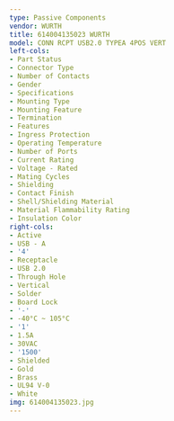 ```yaml
---
type: Passive Components
vendor: WURTH
title: 614004135023 WURTH
model: CONN RCPT USB2.0 TYPEA 4POS VERT
left-cols:
- Part Status
- Connector Type
- Number of Contacts
- Gender
- Specifications
- Mounting Type
- Mounting Feature
- Termination
- Features
- Ingress Protection
- Operating Temperature
- Number of Ports
- Current Rating
- Voltage - Rated
- Mating Cycles
- Shielding
- Contact Finish
- Shell/Shielding Material
- Material Flammability Rating
- Insulation Color
right-cols:
- Active
- USB - A
- '4'
- Receptacle
- USB 2.0
- Through Hole
- Vertical
- Solder
- Board Lock
- '-'
- -40°C ~ 105°C
- '1'
- 1.5A
- 30VAC
- '1500'
- Shielded
- Gold
- Brass
- UL94 V-0
- White
img: 614004135023.jpg
---
```

